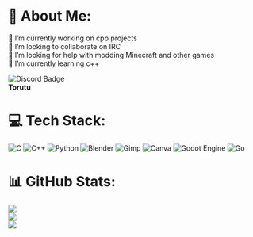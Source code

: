 # 💫 About Me:
🔭 I’m currently working on cpp projects<br>👯 I’m looking to collaborate on IRC<br>🤝 I’m looking for help with modding Minecraft and other games<br>🌱 I’m currently learning c++<br>

![Discord Badge](https://img.shields.io/badge/Discord-5865F2?logo=discord&logoColor=fff&style=plastic)  
**Torutu**

# 💻 Tech Stack:
![C](https://img.shields.io/badge/c-%2300599C.svg?style=flat&logo=c&logoColor=white) ![C++](https://img.shields.io/badge/c++-%2300599C.svg?style=flat&logo=c%2B%2B&logoColor=white) ![Python](https://img.shields.io/badge/python-3670A0?style=flat&logo=python&logoColor=ffdd54) ![Blender](https://img.shields.io/badge/blender-%23F5792A.svg?style=flat&logo=blender&logoColor=white) ![Gimp](https://img.shields.io/badge/Gimp-657D8B?style=flat&logo=gimp&logoColor=FFFFFF) ![Canva](https://img.shields.io/badge/Canva-%2300C4CC.svg?style=flat&logo=Canva&logoColor=white) ![Godot Engine](https://img.shields.io/badge/GODOT-%23FFFFFF.svg?style=flat&logo=godot-engine) ![Go](https://img.shields.io/badge/Language-Go-blue?logo=go)

# 📊 GitHub Stats:
![](https://github-readme-stats.vercel.app/api?username=Torutu&theme=dracula&hide_border=false&include_all_commits=true&count_private=false)<br/>
![](https://github-readme-streak-stats.herokuapp.com/?user=Torutu&theme=dracula&hide_border=false)<br/>
![](https://github-readme-stats.vercel.app/api/top-langs/?username=Torutu&theme=dracula&hide_border=false&include_all_commits=true&count_private=false&layout=compact)

<!-- Proudly created with GPRM ( https://gprm.itsvg.in ) -->
